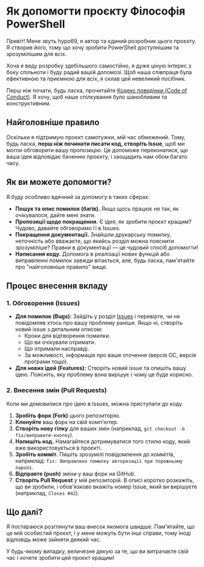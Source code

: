 # Як допомогти проєкту Філософія PowerShell

Привіт! Мене звуть hypo69, я автор та єдиний розробник цього проєкту. Я створив його, тому що хочу зробити PowerShell доступнішим та зрозумілішим для всіх.

Хоча я веду розробку здебільшого самостійно, я дуже ціную інтерес з боку спільноти і буду радий вашій допомозі. Щоб наша співпраця була ефективною та приємною для всіх, я склав цей невеликий посібник.

Перш ніж почати, будь ласка, прочитайте [Кодекс поведінки (Code of Conduct)](CODE_OF_CONDUCT.md). Я хочу, щоб наше спілкування було шанобливим та конструктивним.

## Найголовніше правило

Оскільки я підтримую проєкт самотужки, мій час обмежений. Тому, будь ласка, **перш ніж починати писати код, створіть Issue**, щоб ми могли обговорити вашу пропозицію. Це допоможе переконатися, що ваша ідея відповідає баченню проєкту, і заощадить нам обом багато часу.

## Як ви можете допомогти?

Я буду особливо вдячний за допомогу в таких сферах:

*   **Пошук та опис помилок (багів).** Якщо щось працює не так, як очікувалося, дайте мені знати.
*   **Пропозиції щодо покращення.** Є ідея, як зробити проєкт кращим? Чудово, давайте обговоримо її в Issues.
*   **Покращення документації.** Знайшли друкарську помилку, неточність або вважаєте, що якийсь розділ можна пояснити зрозуміліше? Правки в документації — це чудовий спосіб допомогти!
*   **Написання коду.** Допомога в реалізації нових функцій або виправленні помилок завжди вітається, але, будь ласка, пам'ятайте про "найголовніше правило" вище.

## Процес внесення вкладу

### 1. Обговорення (Issues)

*   **Для помилок (Bugs):** Зайдіть у розділ [Issues](https://github.com/hypo69/The-Philosophy-of-PowerShell-ru/issues) і перевірте, чи не повідомляв хтось про вашу проблему раніше. Якщо ні, створіть новий issue з детальним описом:
    *   Кроки для відтворення помилки.
    *   Що ви очікували отримати.
    *   Що отримали насправді.
    *   За можливості, інформація про ваше оточення (версія ОС, версія програми тощо).
*   **Для нових ідей (Features):** Створіть новий issue та опишіть вашу ідею. Поясніть, яку проблему вона вирішує і чому це буде корисно.

### 2. Внесення змін (Pull Requests)

Коли ми домовилися про ідею в Issues, можна приступати до коду.

1.  **Зробіть форк (Fork)** цього репозиторію.
2.  **Клонуйте** ваш форк на свій комп'ютер.
3.  **Створіть нову гілку** для ваших змін (наприклад, `git checkout -b fix/виправити-кнопку`).
4.  **Напишіть код.** Намагайтеся дотримуватися того стилю коду, який вже використовується в проєкті.
5.  **Зробіть комміт.** Пишіть зрозумілі повідомлення до коммітів, наприклад: `fix: Виправлено помилку авторизації при порожньому паролі`.
6.  **Відправте (push)** зміни у ваш форк на GitHub.
7.  **Створіть Pull Request** у мій репозиторій. В описі коротко розкажіть, що ви зробили, і обов'язково вкажіть номер Issue, який ви вирішуєте (наприклад, `Closes #42`).

## Що далі?

Я постараюся розглянути ваш внесок якомога швидше. Пам'ятайте, що це мій особистий проєкт, і у мене можуть бути інші справи, тому іноді відповідь може зайняти деякий час.

У будь-якому випадку, величезне дякую за те, що ви витрачаєте свій час і хочете зробити цей проєкт кращим!

